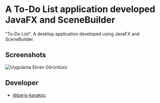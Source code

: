 # A To-Do List application developed JavaFX and SceneBuilder

"To-Do List". A desktop application developed using JavaFX and SceneBuilder.


## Screenshots

![Uygulama Ekran Görüntüsü](https://thumbs2.imgbox.com/f3/3c/LSjUkYhr_t.png)

  
## Developer

- [@baris-karakoc](https://www.github.com/baris-karakoc)
